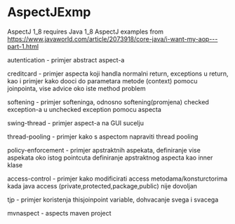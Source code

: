 # AspectJExmp
AspectJ 1_8 requires Java 1_8
AspectJ examples from https://www.javaworld.com/article/2073918/core-java/i-want-my-aop---part-1.html

>>>>>
autentication - primjer abstract aspect-a

creditcard - primjer aspecta koji handla normalni return, exceptions u return, kao i primjer kako dooci 
do parametara metode (context) pomocu joinpointa, vise advice oko iste method problem

softening - primjer softeninga, odnosno softening(promjena) checked exception-a u unchecked exception pomocu aspecta

swing-thread - primjer aspect-a na GUI sucelju

thread-pooling - primjer kako s aspectom napraviti thread pooling

policy-enforcement - primjer apstraktnih aspekata, definiranje vise aspekata oko istog pointcuta
                     definiranje apstraktnog aspecta kao inner klase
					 
access-control - primjer kako modificirati access metodama/konsturctorima kada java access
					(private,protected,package,public) nije dovoljan

tjp - primjer koristenja thisjoinpoint variable, dohvacanje svega i svacega

mvnaspect - aspects maven project 